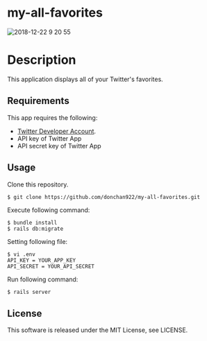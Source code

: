 # my-all-favorites
![2018-12-22 9 20 55](https://user-images.githubusercontent.com/31620041/50368326-eed54e00-05ca-11e9-8199-8e316f43db10.png)

# Description
This application displays all of your Twitter's favorites.

## Requirements
This app requires the following:
- [Twitter Developer Account](https://developer.twitter.com/).
- API key of Twitter App
- API secret key of Twitter App

## Usage
Clone this repository.
```bash
$ git clone https://github.com/donchan922/my-all-favorites.git
```
Execute following command:
```
$ bundle install
$ rails db:migrate
```

Setting following file:
```
$ vi .env
API_KEY = YOUR_APP_KEY
API_SECRET = YOUR_API_SECRET
```

Run following command:
```
$ rails server
```

## License
This software is released under the MIT License, see LICENSE.
